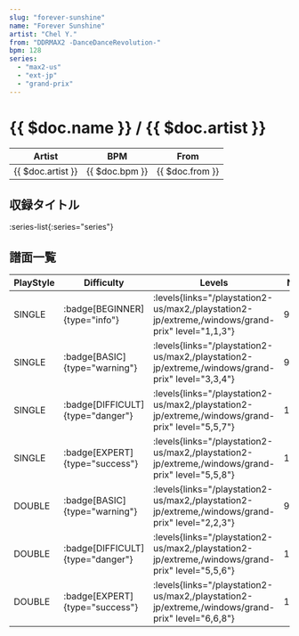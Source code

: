 ```yaml
---
slug: "forever-sunshine"
name: "Forever Sunshine"
artist: "Chel Y."
from: "DDRMAX2 -DanceDanceRevolution-"
bpm: 128
series:
  - "max2-us"
  - "ext-jp"
  - "grand-prix"
---
```


# {{ $doc.name }} / {{ $doc.artist }}

|Artist|BPM|From|
|------|---|----|
|{{ $doc.artist }}|{{ $doc.bpm }}|{{ $doc.from }}|

## 収録タイトル

:series-list{:series="series"}

## 譜面一覧

|PlayStyle|Difficulty|Levels|Notes|Movie|
|---------|----------|------|-----|-----|
|SINGLE| :badge[BEGINNER]{type="info"}| :levels{links="/playstation2-us/max2,/playstation2-jp/extreme,/windows/grand-prix" level="1,1,3"}|91/0||
|SINGLE| :badge[BASIC]{type="warning"}| :levels{links="/playstation2-us/max2,/playstation2-jp/extreme,/windows/grand-prix" level="3,3,4"}|93/18||
|SINGLE| :badge[DIFFICULT]{type="danger"}| :levels{links="/playstation2-us/max2,/playstation2-jp/extreme,/windows/grand-prix" level="5,5,7"}|155/24||
|SINGLE| :badge[EXPERT]{type="success"}| :levels{links="/playstation2-us/max2,/playstation2-jp/extreme,/windows/grand-prix" level="5,5,8"}|181/23||
|DOUBLE| :badge[BASIC]{type="warning"}| :levels{links="/playstation2-us/max2,/playstation2-jp/extreme,/windows/grand-prix" level="2,2,3"}|95/8||
|DOUBLE| :badge[DIFFICULT]{type="danger"}| :levels{links="/playstation2-us/max2,/playstation2-jp/extreme,/windows/grand-prix" level="5,5,6"}|143/17||
|DOUBLE| :badge[EXPERT]{type="success"}| :levels{links="/playstation2-us/max2,/playstation2-jp/extreme,/windows/grand-prix" level="6,6,8"}|182/17||
